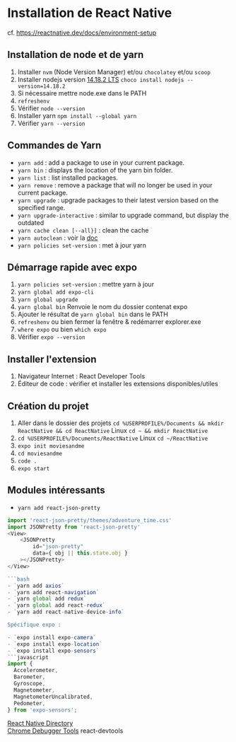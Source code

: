 # Installation de React Native

cf. https://reactnative.dev/docs/environment-setup

## Installation de node et de yarn

1. Installer `nvm` (Node Version Manager) et/ou `chocolatey` et/ou `scoop`
1. Installer nodejs version [14.18.2 LTS](https://nodejs.org/download/release/latest-v14.x/) `choco install nodejs --version=14.18.2`
1. Si nécessaire mettre node.exe dans le PATH
1. `refreshenv`
1. Vérifier `node --version`
1. Installer yarn `npm install --global yarn`
1. Vérifier `yarn --version`

## Commandes de Yarn

- `yarn add` : add a package to use in your current package.
- `yarn bin` : displays the location of the yarn bin folder.
- `yarn list` : list installed packages.
- `yarn remove` : remove a package that will no longer be used in your current package.
- `yarn upgrade` : upgrade packages to their latest version based on the specified range.
- `yarn upgrade-interactive` : similar to upgrade command, but display the outdated
- `yarn cache clean [--all}]` : clean the cache
- `yarn autoclean` : voir la [doc](https://classic.yarnpkg.com/en/docs/cli/autoclean)
- `yarn policies set-version` : met à jour yarn

## Démarrage rapide avec expo

1. `yarn policies set-version` : mettre yarn à jour
2. `yarn global add expo-cli`
3. `yarn global upgrade`
4. `yarn global bin` Renvoie le nom du dossier contenat expo
5. Ajouter le résultat de `yarn global bin` dans le PATH
6. `refreshenv` ou bien fermer la fenêtre & redémarrer explorer.exe<br>
7. `where expo` ou bien `which expo`
8. Vérifier `expo --version`

## Installer l'extension

1. Navigateur Internet : React Developer Tools
2. Éditeur de code : vérifier et installer les extensions disponibles/utiles

## Création du projet

1. Aller dans le dossier des projets `cd %USERPROFILE%/Documents && mkdir ReactNative && cd ReactNative` Linux `cd ~ && mkdir ReactNative`
1. `cd %USERPROFILE%/Documents/ReactNative` Linux `cd ~/ReactNative`
1. `expo init moviesandme`
1. `cd moviesandme`
1. `code .`
1. `expo start`

## Modules intéressants

- `yarn add react-json-pretty`

````javascript
import 'react-json-pretty/themes/adventure_time.css'
import JSONPretty from 'react-json-pretty'
<View>
    <JSONPretty
        id="json-pretty"
        data={ obj || this.state.obj }
    ></JSONPretty>
</View>

```bash
- `yarn add axios`
- `yarn add react-navigation`
- `yarn global add redux`
- `yarn global add react-redux`
- `yarn add react-native-device-info`

Spécifique expo :

- `expo install expo-camera`
- `expo install expo-location`
- `expo install expo-sensors`
```javascript
import {
  Accelerometer,
  Barometer,
  Gyroscope,
  Magnetometer,
  MagnetometerUncalibrated,
  Pedometer,
} from 'expo-sensors';
````

[React Native Directory](https://reactnative.directory/)  
[Chrome Debugger Tools](http://localhost:8081/debugger-ui/)
react-devtools

